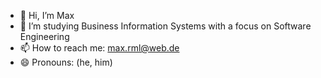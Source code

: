 - 👋 Hi, I’m Max
- 🌱 I’m studying Business Information Systems with a focus on Software Engineering
- 📫 How to reach me: max.rml@web.de
- 😄 Pronouns: (he, him)

<!---
maxrml/maxrml is a ✨ special ✨ repository because its `README.md` (this file) appears on your GitHub profile.
You can click the Preview link to take a look at your changes.
--->
